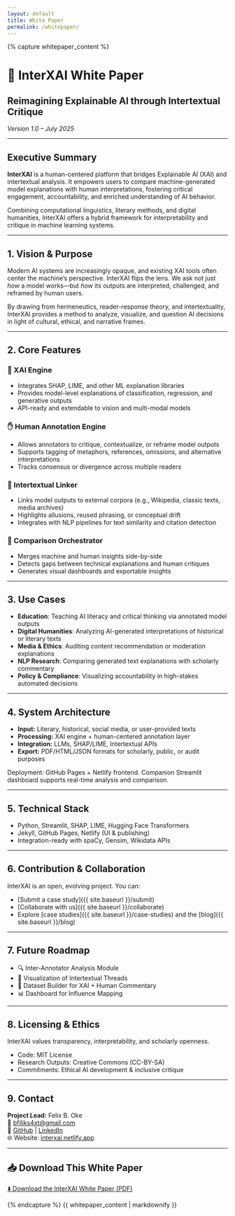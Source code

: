 ```yaml
---
layout: default
title: White Paper
permalink: /whitepaper/
---
```


<div class="whitepaper">

{% capture whitepaper_content %}

# 📄 InterXAI White Paper

## Reimagining Explainable AI through Intertextual Critique  
*Version 1.0 – July 2025*

---

## Executive Summary

**InterXAI** is a human-centered platform that bridges Explainable AI (XAI) and intertextual analysis. It empowers users to compare machine-generated model explanations with human interpretations, fostering critical engagement, accountability, and enriched understanding of AI behavior.

Combining computational linguistics, literary methods, and digital humanities, InterXAI offers a hybrid framework for interpretability and critique in machine learning systems.

---

## 1. Vision & Purpose

Modern AI systems are increasingly opaque, and existing XAI tools often center the machine’s perspective. InterXAI flips the lens. We ask not just *how* a model works—but *how* its outputs are interpreted, challenged, and reframed by human users.

By drawing from hermeneutics, reader-response theory, and intertextuality, InterXAI provides a method to analyze, visualize, and question AI decisions in light of cultural, ethical, and narrative frames.

---

## 2. Core Features

### 🧠 XAI Engine
- Integrates SHAP, LIME, and other ML explanation libraries  
- Provides model-level explanations of classification, regression, and generative outputs  
- API-ready and extendable to vision and multi-modal models

### ✋ Human Annotation Engine
- Allows annotators to critique, contextualize, or reframe model outputs  
- Supports tagging of metaphors, references, omissions, and alternative interpretations  
- Tracks consensus or divergence across multiple readers

### 🔗 Intertextual Linker
- Links model outputs to external corpora (e.g., Wikipedia, classic texts, media archives)  
- Highlights allusions, reused phrasing, or conceptual drift  
- Integrates with NLP pipelines for text similarity and citation detection

### 🧲 Comparison Orchestrator
- Merges machine and human insights side-by-side  
- Detects gaps between technical explanations and human critiques  
- Generates visual dashboards and exportable insights

---

## 3. Use Cases

- **Education**: Teaching AI literacy and critical thinking via annotated model outputs  
- **Digital Humanities**: Analyzing AI-generated interpretations of historical or literary texts  
- **Media & Ethics**: Auditing content recommendation or moderation explanations  
- **NLP Research**: Comparing generated text explanations with scholarly commentary  
- **Policy & Compliance**: Visualizing accountability in high-stakes automated decisions  

---

## 4. System Architecture

- **Input:** Literary, historical, social media, or user-provided texts  
- **Processing:** XAI engine + human-centered annotation layer  
- **Integration:** LLMs, SHAP/LIME, Intertextual APIs  
- **Export:** PDF/HTML/JSON formats for scholarly, public, or audit purposes  

Deployment: GitHub Pages + Netlify frontend. Companion Streamlit dashboard supports real-time analysis and comparison.

---

## 5. Technical Stack

- Python, Streamlit, SHAP, LIME, Hugging Face Transformers  
- Jekyll, GitHub Pages, Netlify (UI & publishing)  
- Integration-ready with spaCy, Gensim, Wikidata APIs

---

## 6. Contribution & Collaboration

InterXAI is an open, evolving project. You can:  
- [Submit a case study]({{ site.baseurl }}/submit)  
- [Collaborate with us]({{ site.baseurl }}/collaborate)  
- Explore [case studies]({{ site.baseurl }}/case-studies) and the [blog]({{ site.baseurl }}/blog)

---

## 7. Future Roadmap

- 🔍 Inter-Annotator Analysis Module  
- 🧜 Visualization of Intertextual Threads  
- 📃 Dataset Builder for XAI + Human Commentary  
- 📊 Dashboard for Influence Mapping

---

## 8. Licensing & Ethics

InterXAI values transparency, interpretability, and scholarly openness.  
- Code: MIT License  
- Research Outputs: Creative Commons (CC-BY-SA)  
- Commitments: Ethical AI development & inclusive critique

---

## 9. Contact

**Project Lead:** Felix B. Oke  
📧 [bfiliks4xt@gmail.com](mailto:bfiliks4xt@gmail.com)  
🔗 [GitHub](https://github.com/bfiliks) | [LinkedIn](https://www.linkedin.com/in/felixoke/)  
🌐 Website: [interxai.netlify.app](https://interxai.netlify.app)

---

## 📥 Download This White Paper

<a href="{{ site.baseurl }}/assets/img/InterXAI_Whitepaper.pdf" download class="download-button">⬇️ Download the InterXAI White Paper (PDF)</a>

{% endcapture %}
{{ whitepaper_content | markdownify }}

</div>
